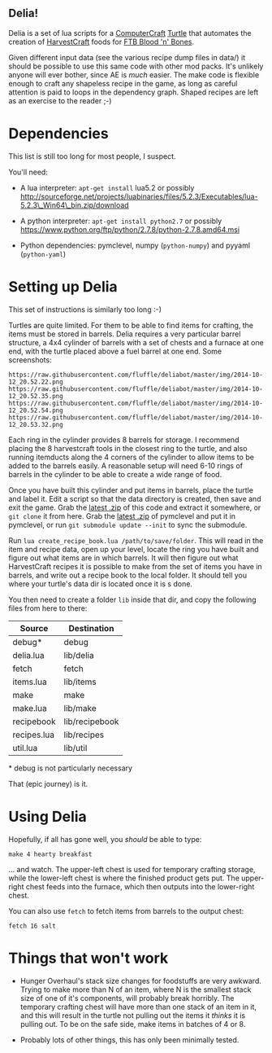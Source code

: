 Delia!
------

Delia is a set of lua scripts for a
[ComputerCraft](http://computercraft.info)
[Turtle](http://computercraft.info/wiki/Turtle_%28API%29)
that automates the creation of
[HarvestCraft](http://harvestcraftmod.wikia.com/wiki/HarvestCraft_Wiki)
foods for [FTB Blood 'n' Bones](http://wiki.feed-the-beast.com/BloodNBones).

Given different input data (see the various recipe dump files in data/) it
should be possible to use this same code with other mod packs. It's unlikely
anyone will ever bother, since AE is *much* easier. The make code is flexible
enough to craft any shapeless recipe in the game, as long as careful attention
is paid to loops in the dependency graph. Shaped recipes are left as an
exercise to the reader ;-)

Dependencies
============

This list is still too long for most people, I suspect.

You'll need:

  - A lua interpreter: `apt-get install` lua5.2 or possibly
    http://sourceforge.net/projects/luabinaries/files/5.2.3/Executables/lua-5.2.3\_Win64\_bin.zip/download

  - A python interpreter: `apt-get install python2.7` or possibly
    https://www.python.org/ftp/python/2.7.8/python-2.7.8.amd64.msi

  - Python dependencies: pymclevel, numpy (`python-numpy`) and pyyaml
    (`python-yaml`)

Setting up Delia
================

This set of instructions is similarly too long :-)

Turtles are quite limited. For them to be able to find items for crafting,
the items must be stored in barrels. Delia requires a very particular barrel
structure, a 4x4 cylinder of barrels with a set of chests and a furnace at one
end, with the turtle placed above a fuel barrel at one end. Some screenshots:

    https://raw.githubusercontent.com/fluffle/deliabot/master/img/2014-10-12_20.52.22.png
    https://raw.githubusercontent.com/fluffle/deliabot/master/img/2014-10-12_20.52.35.png
    https://raw.githubusercontent.com/fluffle/deliabot/master/img/2014-10-12_20.52.54.png
    https://raw.githubusercontent.com/fluffle/deliabot/master/img/2014-10-12_20.53.32.png

Each ring in the cylinder provides 8 barrels for storage. I recommend placing
the 8 harvestcraft tools in the closest ring to the turtle, and also running
itemducts along the 4 corners of the cylinder to allow items to be added to the
barrels easily. A reasonable setup will need 6-10 rings of barrels in the
cylinder to be able to create a wide range of food.

Once you have built this cylinder and put items in barrels, place the turtle
and label it. Edit a script so that the data directory is created, then
save and exit the game. Grab the
[latest .zip](https://github.com/fluffle/deliabot/archive/master.zip)
of this code and extract it somewhere, or `git clone` it from here. Grab the
[latest .zip](https://github.com/mcedit/pymclevel/archive/master.zip)
of pymclevel and put it in pymclevel, or run `git submodule update --init` to
sync the submodule.

Run `lua create_recipe_book.lua /path/to/save/folder`. This will read in the
item and recipe data, open up your level, locate the ring you have built and
figure out what items are in which barrels. It will then figure out what
HarvestCraft recipes it is possible to make from the set of items you have
in barrels, and write out a recipe book to the local folder. It should tell you
where your turtle's data dir is located once it is s done.

You then need to create a folder `lib` inside that dir, and copy the following
files from here to there:

Source       | Destination
-------------|-------------
debug*       | debug
delia.lua    | lib/delia
fetch        | fetch
items.lua    | lib/items
make         | make
make.lua     | lib/make
recipebook   | lib/recipebook
recipes.lua  | lib/recipes
util.lua     | lib/util

\* debug is not particularly necessary

That (epic journey) is it.

Using Delia
===========

Hopefully, if all has gone well, you *should* be able to type:

    make 4 hearty breakfast

... and watch. The upper-left chest is used for temporary crafting storage,
while the lower-left chest is where the finished product gets put. The
upper-right chest feeds into the furnace, which then outputs into the
lower-right chest.

You can also use `fetch` to fetch items from barrels to the output chest:

    fetch 16 salt

Things that won't work
======================

  - Hunger Overhaul's stack size changes for foodstuffs are very awkward.
    Trying to make more than N of an item, where N is the smallest stack size
    of one of it's components, will probably break horribly. The temporary
    crafting chest will have more than one stack of an item in it, and this
    will result in the turtle not pulling out the items it *thinks* it is
    pulling out. To be on the safe side, make items in batches of 4 or 8.

  - Probably lots of other things, this has only been minimally tested.

